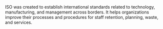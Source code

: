 ISO was created to establish international standards related to technology, manufacturing, and management across borders. It helps organizations improve their processes and procedures for staff retention, planning, waste, and services. 